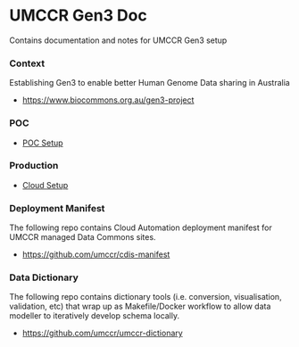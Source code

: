 # UMCCR Gen3 Doc

Contains documentation and notes for UMCCR Gen3 setup

### Context

Establishing Gen3 to enable better Human Genome Data sharing in Australia
- https://www.biocommons.org.au/gen3-project

### POC

- [POC Setup](poc)

### Production

- [Cloud Setup](cloud)

### Deployment Manifest

The following repo contains Cloud Automation deployment manifest for UMCCR managed Data Commons sites.

- https://github.com/umccr/cdis-manifest

### Data Dictionary

The following repo contains dictionary tools (i.e. conversion, visualisation, validation, etc) that wrap up as Makefile/Docker workflow to allow data modeller to iteratively develop schema locally.

- https://github.com/umccr/umccr-dictionary
